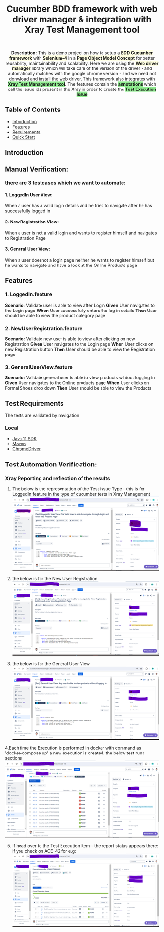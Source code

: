 <h1 align="center"> Cucumber BDD framework with web driver manager & integration with Xray Test Management tool </h1> <br>

<p align="center">
  <b>Description:</b> This is a demo project on how to setup a <b style="background-color:lightyellow;">BDD Cucumber framework</b> with <b style="background-color:lightyellow;">Selenium-4</b> in a <b style="background-color:lightyellow;">Page Object Model Concept</b> for better reusability, maintainability and scalability. Here we are using the <b style="background-color:lightyellow;">Web driver manager</b> library which will take care of the version of the driver - and automatically matches with the google chrome version - and we need not donwload and install the web driver. This framework also integrates with <b style="background-color:lightgreen;">Xray Test Management tool</b>. The features contain the <b style="background-color:lightgreen;">annotations</b> which call the issue ids present in the Xray in order to create the <b style="background-color:lightgreen;">Test Execution Issue</b> 
</p>

## Table of Contents

- [Introduction](#introduction)
- [Features](#features)
- [Requirements](#requirements)
- [Quick Start](#quick-start)


## Introduction

## Manual Verification: 
### there are 3 testcases which we want to automate:

#### 1. LoggedIn User View: 
   When a user has a valid login details and he tries to navigate after he has successfully logged in

#### 2. New Registration View:
When a user is not a valid login and wants to register himself and navigates to Registration Page

#### 3. General User View:
When a user doesnot a login page neither he wants to register himself but he wants to navigate and have a look at the Online Products page


## Features
### 1. LoggedIn.feature
<b>Scenario</b>: Validate user is able to view after Login
<b>Given</b> User navigates to the Login page
<b>When</b> User successfully enters the log in details
<b>Then</b> User should be able to view the product category page

### 2. NewUserRegistration.feature
<b>Scenario:</b> Validate new user is able to view after clicking on new Registration
<b>Given</b> User navigates to the Login page
<b>When</b> User clicks on new Registration button
<b>Then</b> User should be able to view the Registration page

### 3. GeneralUserView.feature
<b>Scenario:</b> Validate general user is able to view products wihtout logging in
<b>Given</b> User navigates to the Online products page
<b>When</b> User clicks on Formal Shoes drop down
<b>Then</b> User should be able to view the Products


## Test Requirements
The tests are validated by navigation 


### Local
* [Java 11 SDK](https://www.oracle.com/au/java/technologies/javase/jdk11-archive-downloads.html)
* [Maven](https://maven.apache.org/download.cgi)
* [ChromeDriver](https://chromedriver.chromium.org/downloads)

## Test Automation Verification:

### Xray Reporting and reflection of the results

 1. The below is the representation of the Test Issue Type - this is for LoggedIn feature in the type of cucumber tests in Xray Management
![img_2.png](img_2.png)

2. the below is for the New User Registration
![img_3.png](img_3.png)

3. the below is for the General User View
![img_4.png](img_4.png)

4.Each time the Execution is performed in docker with command as 'docker-compose up' a new execution is created.
the below test runs sections
![img_5.png](img_5.png)

5. If head over to the Test Execution Item - the report status appears there:
if you check on ACE-42 for e.g:
![img_6.png](img_6.png)